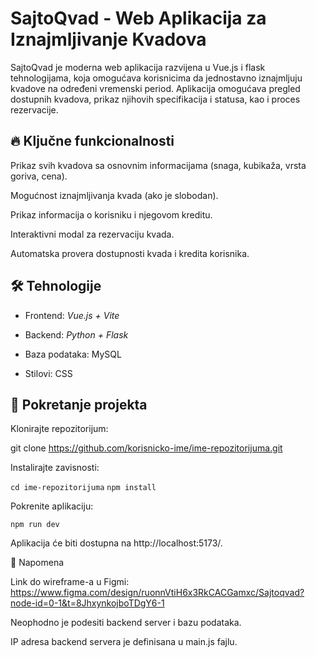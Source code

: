 # SajtoQvad - Web Aplikacija za Iznajmljivanje Kvadova

SajtoQvad je moderna web aplikacija razvijena u Vue.js i flask tehnologijama, koja omogućava korisnicima da jednostavno iznajmljuju kvadove na određeni vremenski period. Aplikacija omogućava pregled dostupnih kvadova, prikaz njihovih specifikacija i statusa, kao i proces rezervacije.

## 🔥 Ključne funkcionalnosti

Prikaz svih kvadova sa osnovnim informacijama (snaga, kubikaža, vrsta goriva, cena).

Mogućnost iznajmljivanja kvada (ako je slobodan).

Prikaz informacija o korisniku i njegovom kreditu.

Interaktivni modal za rezervaciju kvada.

Automatska provera dostupnosti kvada i kredita korisnika.

## 🛠 Tehnologije

- Frontend: _Vue.js + Vite_

- Backend: _Python + Flask_

- Baza podataka: MySQL

- Stilovi: CSS

## 🚀 Pokretanje projekta

Klonirajte repozitorijum:

git clone https://github.com/korisnicko-ime/ime-repozitorijuma.git

Instalirajte zavisnosti:

`cd ime-repozitorijuma`
`npm install`

Pokrenite aplikaciju:

`npm run dev`

Aplikacija će biti dostupna na http://localhost:5173/.

📌 Napomena

Link do wireframe-a u Figmi: https://www.figma.com/design/ruonnVtiH6x3RkCACGamxc/Sajtoqvad?node-id=0-1&t=8JhxynkojboTDgY6-1

Neophodno je podesiti backend server i bazu podataka.

IP adresa backend servera je definisana u main.js fajlu.
